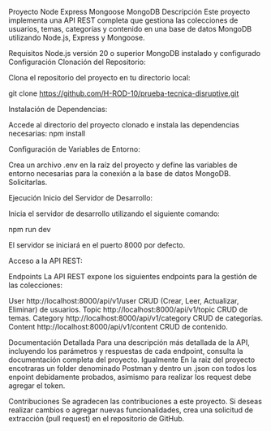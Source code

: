 Proyecto Node Express Mongoose MongoDB
Descripción
Este proyecto implementa una API REST completa que gestiona las colecciones de usuarios, temas, categorías y contenido en una base de datos MongoDB utilizando Node.js, Express y Mongoose.

Requisitos
Node.js versión 20 o superior
MongoDB instalado y configurado
Configuración
Clonación del Repositorio:

Clona el repositorio del proyecto en tu directorio local:

git clone https://github.com/H-ROD-10/prueba-tecnica-disruptive.git

Instalación de Dependencias:

Accede al directorio del proyecto clonado e instala las dependencias necesarias:
npm install

Configuración de Variables de Entorno:

Crea un archivo .env en la raíz del proyecto y define las variables de entorno necesarias para la conexión a la base de datos MongoDB. Solicitarlas.

Ejecución
Inicio del Servidor de Desarrollo:

Inicia el servidor de desarrollo utilizando el siguiente comando:

npm run dev

El servidor se iniciará en el puerto 8000 por defecto.

Acceso a la API REST:

Endpoints
La API REST expone los siguientes endpoints para la gestión de las colecciones:

User http://localhost:8000/api/v1/user
CRUD (Crear, Leer, Actualizar, Eliminar) de usuarios.
Topic http://localhost:8000/api/v1/topic
CRUD de temas.
Category http://localhost:8000/api/v1/category
CRUD de categorías.
Content http://localhost:8000/api/v1/content
CRUD de contenido.

Documentación Detallada
Para una descripción más detallada de la API, incluyendo los parámetros y respuestas de cada endpoint, consulta la documentación completa del proyecto. Igualmente En la raiz del proyecto encotraras un folder denominado Postman y dentro un .json con todos los enpoint debidamente probados, asimismo para realizar los request debe agregar el token.

Contribuciones
Se agradecen las contribuciones a este proyecto. Si deseas realizar cambios o agregar nuevas funcionalidades, crea una solicitud de extracción (pull request) en el repositorio de GitHub.





